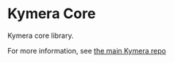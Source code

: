Kymera Core
===========
Kymera core library.

For more information, see [the main Kymera repo][About]

[About]: https://gitlab.com/chameleoid/kymera/about
[Kymera Website]: https://kymera.tech
